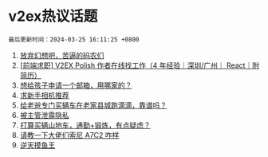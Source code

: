 # v2ex热议话题

`最后更新时间：2024-03-25 16:11:25 +0800`

1. [放弃幻想吧，苦逼的码农们](https://www.v2ex.com/t/1026580)
1. [[前端求职] V2EX Polish 作者在线找工作（4 年经验｜深圳/广州｜ React｜附简历）](https://www.v2ex.com/t/1026619)
1. [想给孩子申请一个邮箱，用哪家的？](https://www.v2ex.com/t/1026640)
1. [求新手相机推荐](https://www.v2ex.com/t/1026625)
1. [给老爸专门买辆车在老家县城跑滴滴，靠谱吗？](https://www.v2ex.com/t/1026634)
1. [被主管泄露隐私](https://www.v2ex.com/t/1026637)
1. [打算买辆山地车，通勤+锻炼，有点疑虑？](https://www.v2ex.com/t/1026535)
1. [请教一下大佬们索尼 A7C2 咋样](https://www.v2ex.com/t/1026633)
1. [逆天摸鱼王](https://www.v2ex.com/t/1026700)

